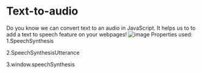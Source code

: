 # Text-to-audio
Do you know we can convert text to an audio in JavaScript. It  helps  us to to add a text to speech feature on your webpages!
![image](https://user-images.githubusercontent.com/70107635/122013258-a08c1900-cddb-11eb-895d-827ed56b4bb8.png)
Properties used:
1.SpeechSynthesis

2.SpeechSynthesisUtterance

3.window.speechSynthesis
